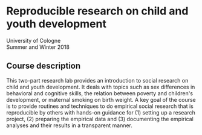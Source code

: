 # Reproducible research on child and youth development

University of Cologne  
Summer and Winter 2018


## Course description
This two-part research lab provides an introduction to social research on child and youth development. It deals with topics such as sex differences in behavioral and cognitive skills, the relation between poverty and children's development, or maternal smoking on birth weight. A key goal of the course is to provide routines and techniques to do empirical social research that is reproducible by others with hands-on guidance for (1) setting up a research project, (2) preparing the empirical data and (3) documenting the empirical analyses and their results in a transparent manner.
